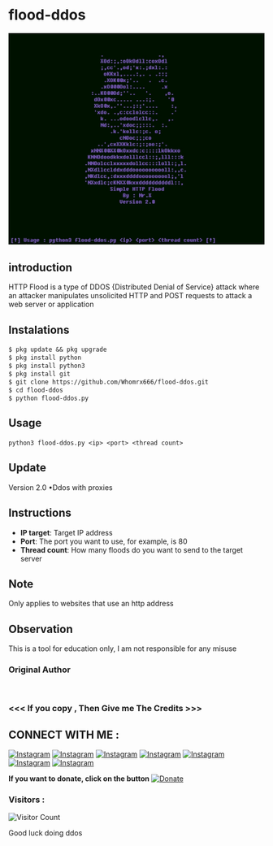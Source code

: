 # flood-ddos
![flood-ddos preview](flood-ddos.jpg)

## introduction
HTTP Flood is a type of DDOS {Distributed Denial of Service} attack where an attacker manipulates unsolicited HTTP and POST requests to attack a web server or application

## Instalations
```
$ pkg update && pkg upgrade
$ pkg install python
$ pkg install python3
$ pkg install git
$ git clone https://github.com/Whomrx666/flood-ddos.git
$ cd flood-ddos
$ python flood-ddos.py
```
## Usage
```
python3 flood-ddos.py <ip> <port> <thread count>
```
## Update
Version 2.0
•Ddos with proxies

## Instructions
- **IP target**: Target IP address
- **Port**: The port you want to use, for example, is 80
- **Thread count**: How many floods do you want to send to the target server

## Note
Only applies to websites that use an http address

## Observation
This is a tool for education only, I am not responsible for any misuse
### Original Author
<a href="https://github.com/Whomrx666"><img src="https://img.shields.io/badge/Original-Author-brightgreen.svg" alt=""/></a>

### <<< If you copy , Then Give me The Credits >>>

## CONNECT WITH ME :

[![Instagram](https://img.shields.io/badge/WEBSITE-VISIT-yellow?style=for-the-badge&logo=blogger)](https://whomrxhackers.blogspot.com/)
[![Instagram](https://img.shields.io/badge/TWITTER-FOLLOW-red?style=for-the-badge&logo=x)](https://twitter.com/whomrx666)
[![Instagram](https://img.shields.io/badge/YOUTUBE-SUBSCRIBE-red?style=for-the-badge&logo=youtube)](https://youtube.com/@whomrx666)
[![Instagram](https://img.shields.io/badge/FACEBOOK-LIKE-red?style=for-the-badge&logo=facebook)](https://facebook.com/https://www.facebook.com/whomrx.666)
[![Instagram](https://img.shields.io/badge/TELEGRAM-CONNECT-red?style=for-the-badge&logo=telegram)](https://t.me/@Whomr_X)
[![Instagram](https://img.shields.io/badge/WHATSAPP-CONTACT-red?style=for-the-badge&logo=whatsapp)](https://wa.me/6287855190571)
[![Instagram](https://img.shields.io/badge/TIKTOK-FOLLOW-red?style=for-the-badge&logo=tiktok)](https://www.tiktok.com/@whomr.x)

**If you want to donate, click on the button**
<a href="https://saweria.co/whomrx"><img title="Donate" src="https://img.shields.io/badge/Donate-Trackip-yellow?style=for-the-badge&logo=github"></a>

### Visitors :
![Visitor Count](https://profile-counter.glitch.me/Whomrx666/count.svg)

Good luck doing ddos